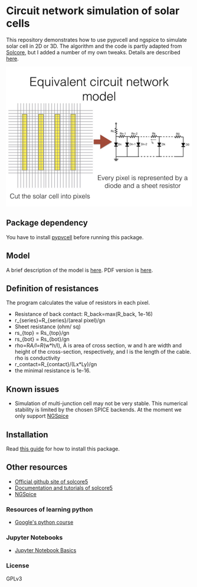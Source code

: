 # Circuit network simulation of solar cells

This repository demonstrates how to use pypvcell and ngspice to simulate solar cell in 2D or 3D. The algorithm and the code is partly adapted from [Solcore](https://github.com/dalonsoa/solcore5), but I added a number of my own tweaks. Details are described [here](./docs/calculation_principles.md).


![network_sim](./doc_images/network_sim.001.jpeg)


## Package dependency

You have to install [pypvcell](https://github.com/kanhua/pypvcell) before running this package.

## Model

A brief description of the model is [here](./docs/calculation_principles.md). PDF version is [here](./docs/calculation_principles.pdf).

## Definition of resistances

The program calculates the value of resistors in each pixel.
- Resistance of back contact: R_back=max(R_back, 1e-16)
- r_{series}=R_{series}/(areal pixel)/gn
- Sheet resistance (ohm/ sq)
- rs_{top} = Rs_{top}/gn
- rs_{bot} = Rs_{bot}/gn
- rho=R*A/l=R*(w*h/l), A is area of cross section, w and h are width and height of the cross-section, respectively, and l is the length of the cable. rho is conductivity
- r_contact=R_{contact}/(Lx*Ly)/gn
- the minimal resistance is 1e-16.


## Known issues

- Simulation of multi-junction cell may not be very stable.
This numerical stability is limited by the chosen SPICE backends. At the moment we only support [NGSpice](http://ngspice.sourceforge.net/)


## Installation

Read [this guide](./install.md) for how to install this package.


## Other resources

- [Official github site of solcore5](https://github.com/dalonsoa/solcore5)
- [Documentation and tutorials of solcore5](http://docs.solcore.solar/en/master/)
- [NGSpice](http://ngspice.sourceforge.net/)


### Resources of learning python

- [Google's python course](https://developers.google.com/edu/python/)


### Jupyter Notebooks

- [Jupyter Notebook Basics](http://nbviewer.jupyter.org/github/jupyter/notebook/blob/master/docs/source/examples/Notebook/Notebook%20Basics.ipynb)


### License

GPLv3
